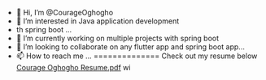 - 👋 Hi, I’m @CourageOghogho
- 👀 I’m interested in Java application development 
- th spring boot ...
- 🌱 I’m currently working on multiple projects with spring boot
- 💞️ I’m looking to collaborate on any flutter app and spring boot app...
- 📫 How to reach me ...
============== Check out my resume below
[Courage Oghogho Resume.pdf](https://github.com/CourageOghogho/CourageOghogho/files/10046098/Courage.Oghogho.Resume.pdf)
wi
<!---
CourageOghogho/CourageOghogho is a ✨ special ✨ repository because its `README.md` (this file) appears on your GitHub profile.
You can click the Preview link to take a look at your changes.
--->
